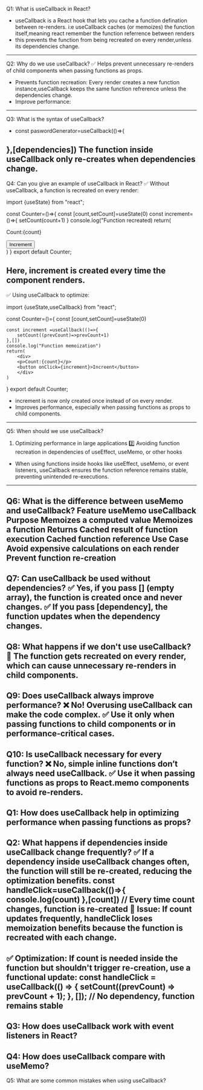Q1: What is useCallback in React?
- useCallback is a React hook that lets you cache a function defination between re-renders.
i:e useCallback caches (or memoizes) the function itself,meaning react remember the function referrence between renders
- this prevents the function from being recreated on every render,unless its dependencies change.
---------------------------------------------------------------------------------------------------

Q2: Why do we use useCallback?
✅ Helps prevent unnecessary re-renders of child components when passing functions as props.
- Prevents function recreation: Every render creates a new function instance,useCallback keeps the same function refrerence unless the dependencies change.
- Improve performance: 
------------------------------------------------------------------------------------------------------

Q3: What is the syntax of useCallback?

- const paswordGenerator=useCallback(()=>{

},[dependencies])
The function inside useCallback only re-creates when dependencies change.
----------------------------------------------------------------------------------

Q4: Can you give an example of useCallback in React?
✅ Without useCallback, a function is recreated on every render:

import {useState} from "react";

const Counter=()=>{
    const [count,setCount]=useState(0)
    const increment=()=>{
        setCount(count+1)
    }
    console.log("Function recreated)
    return(
        <div>
        <p>Count:{count}</p>
        <button onClick={increment}>Increment</button>
        </div>
    )
}
export default Counter;

Here, increment is created every time the component renders.
--------------------------------

✅ Using useCallback to optimize:

import {useState,useCallback} from "react";

const Counter=()={
    const [count,setCount]=useState(0)

    const increment =useCallback(()=>{
        setCount((prevCount)=>prevCount+1)
    },[])
    console.log("Function memoization")
    return(
        <div>
        <p>Count:{count}</p>
        <button onClick={increment}>Increent</button>
        </div>
    )
}
export default Counter;

- increment is now only created once instead of on every render.
- Improves performance, especially when passing functions as props to child components.
-------------------------------------------------------------------------------------------------
Q5: When should we use useCallback?
1.  Optimizing performance in large applications
2️⃣ Avoiding function recreation in dependencies of useEffect, useMemo, or other hooks
- When using functions inside hooks like useEffect, useMemo, or event listeners, useCallback ensures the function reference remains stable, preventing unintended re-executions.
-------------------------------------------------------------------------------------------------------------
Q6: What is the difference between useMemo and useCallback?
Feature	                 useMemo	                            useCallback
Purpose          	Memoizes a computed value               	Memoizes a function
Returns           	Cached result of function execution	         Cached function reference
Use Case	Avoid expensive calculations on each render	          Prevent function re-creation
----------------------------------------------------------------------------------------------------------------------------
Q7: Can useCallback be used without dependencies?
✅ Yes, if you pass [] (empty array), the function is created once and never changes.
✅ If you pass [dependency], the function updates when the dependency changes.
--------------------------------------------------------------------------------------------
Q8: What happens if we don't use useCallback?
🚨 The function gets recreated on every render, which can cause unnecessary re-renders in child components.
----------------------------------------------------------------------------------------------------------------
Q9: Does useCallback always improve performance?
❌ No! Overusing useCallback can make the code complex.
✅ Use it only when passing functions to child components or in performance-critical cases.
----------------------------------------------------------------------------------------------------
Q10: Is useCallback necessary for every function?
❌ No, simple inline functions don’t always need useCallback.
✅ Use it when passing functions as props to React.memo components to avoid re-renders.
---------------------------------------------------------------------------------------------
Q1: How does useCallback help in optimizing performance when passing functions as props?
-----------------------------------------------------------------------------------------------
Q2: What happens if dependencies inside useCallback change frequently?
✅ If a dependency inside useCallback changes often, the function will still be re-created, reducing the optimization benefits.
const handleClick=useCallback(()=>{
    console.log(count)
},[count]) // Every time count changes, function is re-created
🔴 Issue: If count updates frequently, handleClick loses memoization benefits because the function is recreated with each change.
------------------------
✅ Optimization: If count is needed inside the function but shouldn't trigger re-creation, use a functional update:
const handleClick = useCallback(() => {
    setCount((prevCount) => prevCount + 1);
}, []); // No dependency, function remains stable
----------------------------------------------------------------------------------------------------------------
Q3: How does useCallback work with event listeners in React?
---------------------------------------------------------------------------------------------------------------
Q4: How does useCallback compare with useMemo?
--------------------------------------------------------------------------------------------------------------
Q5: What are some common mistakes when using useCallback?
